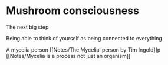 # Mushroom consciousness 

The next big step 

Being able to think of yourself as being connected to everything

A mycelia person
[[Notes/The Mycelial person by Tim Ingold]]p
[[Notes/Mycelia is a process not just an organism]]